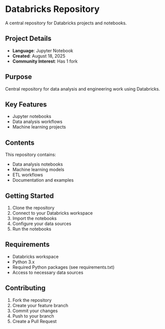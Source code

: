 # Databricks Repository

A central repository for Databricks projects and notebooks.

## Project Details
- **Language**: Jupyter Notebook
- **Created**: August 18, 2025
- **Community Interest**: Has 1 fork

## Purpose
Central repository for data analysis and engineering work using Databricks.

## Key Features
- Jupyter notebooks
- Data analysis workflows
- Machine learning projects

## Contents
This repository contains:
- Data analysis notebooks
- Machine learning models
- ETL workflows
- Documentation and examples

## Getting Started
1. Clone the repository
2. Connect to your Databricks workspace
3. Import the notebooks
4. Configure your data sources
5. Run the notebooks

## Requirements
- Databricks workspace
- Python 3.x
- Required Python packages (see requirements.txt)
- Access to necessary data sources

## Contributing
1. Fork the repository
2. Create your feature branch
3. Commit your changes
4. Push to your branch
5. Create a Pull Request